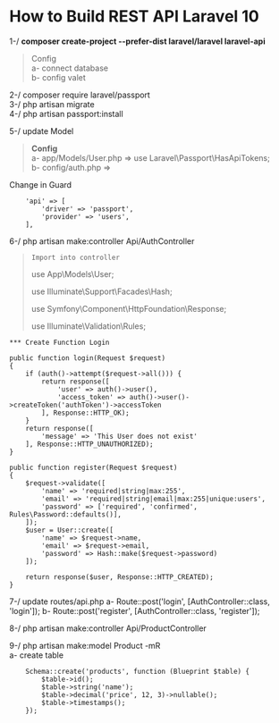 # How to Build REST API Laravel 10

1-/ __composer create-project --prefer-dist laravel/laravel laravel-api__  <br/>
> Config <br/>
 >a- connect database <br/>
 >b- config valet <br/>

2-/ composer require laravel/passport <br/>
3-/ php artisan migrate <br/>
4-/ php artisan passport:install<br/>

5-/ update Model <br/>
> __Config__ <br/>
    a- app/Models/User.php => use Laravel\Passport\HasApiTokens; <br/>
    b- config/auth.php =>  <br/>

<html>
<body>
<p>Change in Guard</p>
</body>
</html>

        'api' => [
            'driver' => 'passport',
            'provider' => 'users',
        ],
6-/ php artisan make:controller Api/AuthController  <br/>
>`Import into controller `<br/>
>  <html>
>  <body>
>     <p>use App\Models\User; </p>
>     <p>use Illuminate\Support\Facades\Hash;</p>
>     <p>use Symfony\Component\HttpFoundation\Response;</p>
>     <p>use Illuminate\Validation\Rules;</p>
> </body>
> </html>

    *** Create Function Login 

    public function login(Request $request)
    {
        if (auth()->attempt($request->all())) {
            return response([
                'user' => auth()->user(),
                'access_token' => auth()->user()->createToken('authToken')->accessToken
            ], Response::HTTP_OK);
        }
        return response([
            'message' => 'This User does not exist'
        ], Response::HTTP_UNAUTHORIZED);
    }

    public function register(Request $request)
    {
        $request->validate([
            'name' => 'required|string|max:255',
            'email' => 'required|string|email|max:255|unique:users',
            'password' => ['required', 'confirmed', Rules\Password::defaults()],
        ]);
        $user = User::create([
            'name' => $request->name,
            'email' => $request->email,
            'password' => Hash::make($request->password)
        ]);

        return response($user, Response::HTTP_CREATED);
    }


7-/ update routes/api.php 
    a- Route::post('login', [AuthController::class, 'login']);
    b- Route::post('register', [AuthController::class, 'register']);


8-/ php artisan make:controller Api/ProductController

9-/ php artisan make:model Product -mR   
    a- create table 
    
        Schema::create('products', function (Blueprint $table) {
            $table->id();
            $table->string('name');
            $table->decimal('price', 12, 3)->nullable();
            $table->timestamps();
        });
